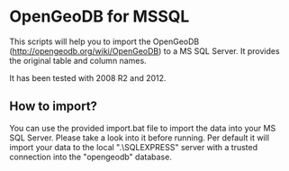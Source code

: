 OpenGeoDB for MSSQL
===================

This scripts will help you to import the OpenGeoDB (http://opengeodb.org/wiki/OpenGeoDB) to a MS SQL Server. It provides the original table and column names.

It has been tested with 2008 R2 and 2012.

How to import?
--------------

You can use the provided import.bat file to import the data into your MS SQL Server. Please take a look into it before running. Per default it will import your data to the local ".\SQLEXPRESS" server with a trusted connection into the "opengeodb" database. 